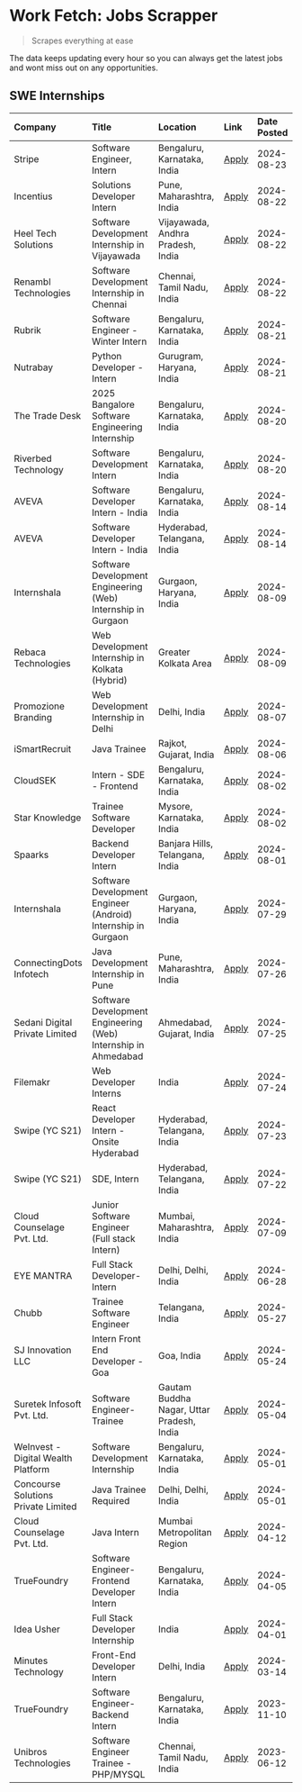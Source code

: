 # Work Fetch: Jobs Scrapper
> Scrapes everything at ease

The data keeps updating every hour so you can always get the latest jobs and wont miss out on any opportunities.

## SWE Internships
<!--START_SECTION:workfetch-->
| Company                             | Title                                                          | Location                                  | Link                                                                                                                                                                                                                                                                                               | Date Posted   |
|:------------------------------------|:---------------------------------------------------------------|:------------------------------------------|:---------------------------------------------------------------------------------------------------------------------------------------------------------------------------------------------------------------------------------------------------------------------------------------------------|:--------------|
| Stripe                              | Software Engineer, Intern                                      | Bengaluru, Karnataka, India               | [Apply](https://in.linkedin.com/jobs/view/software-engineer-intern-at-stripe-4008214242?position=6&pageNum=0&refId=0SJRLVGnv5Q%2BiKKFjFJpnQ%3D%3D&trackingId=6rDO5kJZEfzq6%2B6UE%2BCgzw%3D%3D&trk=public_jobs_jserp-result_search-card)                                                            | 2024-08-23    |
| Incentius                           | Solutions Developer Intern                                     | Pune, Maharashtra, India                  | [Apply](https://in.linkedin.com/jobs/view/solutions-developer-intern-at-incentius-4005695869?position=39&pageNum=0&refId=0SJRLVGnv5Q%2BiKKFjFJpnQ%3D%3D&trackingId=pQJTbih%2B4wE%2F2WIfVzwHNQ%3D%3D&trk=public_jobs_jserp-result_search-card)                                                      | 2024-08-22    |
| Heel Tech Solutions                 | Software Development Internship in Vijayawada                  | Vijayawada, Andhra Pradesh, India         | [Apply](https://in.linkedin.com/jobs/view/software-development-internship-in-vijayawada-at-heel-tech-solutions-4007906692?position=47&pageNum=0&refId=0SJRLVGnv5Q%2BiKKFjFJpnQ%3D%3D&trackingId=0ZqO67OCCA0tFC0dJG2JHw%3D%3D&trk=public_jobs_jserp-result_search-card)                             | 2024-08-22    |
| Renambl Technologies                | Software Development Internship in Chennai                     | Chennai, Tamil Nadu, India                | [Apply](https://in.linkedin.com/jobs/view/software-development-internship-in-chennai-at-renambl-technologies-4007910299?position=59&pageNum=0&refId=0SJRLVGnv5Q%2BiKKFjFJpnQ%3D%3D&trackingId=2yUmfJG5noGIlk4yZzka6w%3D%3D&trk=public_jobs_jserp-result_search-card)                               | 2024-08-22    |
| Rubrik                              | Software Engineer - Winter Intern                              | Bengaluru, Karnataka, India               | [Apply](https://in.linkedin.com/jobs/view/software-engineer-winter-intern-at-rubrik-4006567784?position=31&pageNum=0&refId=0SJRLVGnv5Q%2BiKKFjFJpnQ%3D%3D&trackingId=Lrc7Nw%2FtcWsCFWVo42AzUA%3D%3D&trk=public_jobs_jserp-result_search-card)                                                      | 2024-08-21    |
| Nutrabay                            | Python Developer - Intern                                      | Gurugram, Haryana, India                  | [Apply](https://in.linkedin.com/jobs/view/python-developer-intern-at-nutrabay-4003909226?position=58&pageNum=0&refId=0SJRLVGnv5Q%2BiKKFjFJpnQ%3D%3D&trackingId=w%2FKR892yHKYlQlTTqRdj2g%3D%3D&trk=public_jobs_jserp-result_search-card)                                                            | 2024-08-21    |
| The Trade Desk                      | 2025 Bangalore Software Engineering Internship                 | Bengaluru, Karnataka, India               | [Apply](https://in.linkedin.com/jobs/view/2025-bangalore-software-engineering-internship-at-the-trade-desk-3987456531?position=9&pageNum=0&refId=0SJRLVGnv5Q%2BiKKFjFJpnQ%3D%3D&trackingId=k4dcXvPrvMsGu7Z3cRUI%2BA%3D%3D&trk=public_jobs_jserp-result_search-card)                                | 2024-08-20    |
| Riverbed Technology                 | Software Development Intern                                    | Bengaluru, Karnataka, India               | [Apply](https://in.linkedin.com/jobs/view/software-development-intern-at-riverbed-technology-4004467559?position=50&pageNum=0&refId=0SJRLVGnv5Q%2BiKKFjFJpnQ%3D%3D&trackingId=kID1B5Y%2BhB5LTlrvC88qMA%3D%3D&trk=public_jobs_jserp-result_search-card)                                             | 2024-08-20    |
| AVEVA                               | Software Developer Intern - India                              | Bengaluru, Karnataka, India               | [Apply](https://in.linkedin.com/jobs/view/software-developer-intern-india-at-aveva-3998279987?position=10&pageNum=0&refId=0SJRLVGnv5Q%2BiKKFjFJpnQ%3D%3D&trackingId=2Vo0IOm2rO63y%2BnErwfDog%3D%3D&trk=public_jobs_jserp-result_search-card)                                                       | 2024-08-14    |
| AVEVA                               | Software Developer Intern - India                              | Hyderabad, Telangana, India               | [Apply](https://in.linkedin.com/jobs/view/software-developer-intern-india-at-aveva-3998281598?position=13&pageNum=0&refId=0SJRLVGnv5Q%2BiKKFjFJpnQ%3D%3D&trackingId=TPjGw4NavJfhkerQutAQCw%3D%3D&trk=public_jobs_jserp-result_search-card)                                                         | 2024-08-14    |
| Internshala                         | Software Development Engineering (Web) Internship in Gurgaon   | Gurgaon, Haryana, India                   | [Apply](https://in.linkedin.com/jobs/view/software-development-engineering-web-internship-in-gurgaon-at-internshala-3997620471?position=3&pageNum=0&refId=0SJRLVGnv5Q%2BiKKFjFJpnQ%3D%3D&trackingId=8v2t4m9gmB98aTwNztm09g%3D%3D&trk=public_jobs_jserp-result_search-card)                         | 2024-08-09    |
| Rebaca Technologies                 | Web Development Internship in Kolkata (Hybrid)                 | Greater Kolkata Area                      | [Apply](https://in.linkedin.com/jobs/view/web-development-internship-in-kolkata-hybrid-at-rebaca-technologies-3997621369?position=44&pageNum=0&refId=0SJRLVGnv5Q%2BiKKFjFJpnQ%3D%3D&trackingId=KF8QqAexzd0muA6jfbEymQ%3D%3D&trk=public_jobs_jserp-result_search-card)                              | 2024-08-09    |
| Promozione Branding                 | Web Development Internship in Delhi                            | Delhi, India                              | [Apply](https://in.linkedin.com/jobs/view/web-development-internship-in-delhi-at-promozione-branding-3995559880?position=28&pageNum=0&refId=0SJRLVGnv5Q%2BiKKFjFJpnQ%3D%3D&trackingId=fiyey4MQFeBAIXWlRwFarA%3D%3D&trk=public_jobs_jserp-result_search-card)                                       | 2024-08-07    |
| iSmartRecruit                       | Java Trainee                                                   | Rajkot, Gujarat, India                    | [Apply](https://in.linkedin.com/jobs/view/java-trainee-at-ismartrecruit-3992301825?position=35&pageNum=0&refId=0SJRLVGnv5Q%2BiKKFjFJpnQ%3D%3D&trackingId=scHA5VAdHxOEtpmW4XADig%3D%3D&trk=public_jobs_jserp-result_search-card)                                                                    | 2024-08-06    |
| CloudSEK                            | Intern - SDE - Frontend                                        | Bengaluru, Karnataka, India               | [Apply](https://in.linkedin.com/jobs/view/intern-sde-frontend-at-cloudsek-3991574495?position=22&pageNum=0&refId=0SJRLVGnv5Q%2BiKKFjFJpnQ%3D%3D&trackingId=%2F%2F%2FpLj%2FY3Sqwojc6%2BAM%2Byw%3D%3D&trk=public_jobs_jserp-result_search-card)                                                      | 2024-08-02    |
| Star Knowledge                      | Trainee Software Developer                                     | Mysore, Karnataka, India                  | [Apply](https://in.linkedin.com/jobs/view/trainee-software-developer-at-star-knowledge-3991516161?position=57&pageNum=0&refId=0SJRLVGnv5Q%2BiKKFjFJpnQ%3D%3D&trackingId=TEeg4iyybm0LtTM8pzLHbw%3D%3D&trk=public_jobs_jserp-result_search-card)                                                     | 2024-08-02    |
| Spaarks                             | Backend Developer Intern                                       | Banjara Hills, Telangana, India           | [Apply](https://in.linkedin.com/jobs/view/backend-developer-intern-at-spaarks-3990226465?position=27&pageNum=0&refId=0SJRLVGnv5Q%2BiKKFjFJpnQ%3D%3D&trackingId=98Zmp8leZ0qXt1WJPZp6Qg%3D%3D&trk=public_jobs_jserp-result_search-card)                                                              | 2024-08-01    |
| Internshala                         | Software Development Engineer (Android) Internship in Gurgaon  | Gurgaon, Haryana, India                   | [Apply](https://in.linkedin.com/jobs/view/software-development-engineer-android-internship-in-gurgaon-at-internshala-3987153031?position=46&pageNum=0&refId=0SJRLVGnv5Q%2BiKKFjFJpnQ%3D%3D&trackingId=QrJRejymN%2B%2F3sIwzjEUZBQ%3D%3D&trk=public_jobs_jserp-result_search-card)                   | 2024-07-29    |
| ConnectingDots Infotech             | Java Development Internship in Pune                            | Pune, Maharashtra, India                  | [Apply](https://in.linkedin.com/jobs/view/java-development-internship-in-pune-at-connectingdots-infotech-3983314097?position=37&pageNum=0&refId=0SJRLVGnv5Q%2BiKKFjFJpnQ%3D%3D&trackingId=tMrB3J0oRYg6kuXJWhImvw%3D%3D&trk=public_jobs_jserp-result_search-card)                                   | 2024-07-26    |
| Sedani Digital Private Limited      | Software Development Engineering (Web) Internship in Ahmedabad | Ahmedabad, Gujarat, India                 | [Apply](https://in.linkedin.com/jobs/view/software-development-engineering-web-internship-in-ahmedabad-at-sedani-digital-private-limited-3985017980?position=18&pageNum=0&refId=0SJRLVGnv5Q%2BiKKFjFJpnQ%3D%3D&trackingId=8urSCBdgzO3BVXYqul%2FYZg%3D%3D&trk=public_jobs_jserp-result_search-card) | 2024-07-25    |
| Filemakr                            | Web Developer Interns                                          | India                                     | [Apply](https://in.linkedin.com/jobs/view/web-developer-interns-at-filemakr-3981227003?position=42&pageNum=0&refId=0SJRLVGnv5Q%2BiKKFjFJpnQ%3D%3D&trackingId=m4RxeNWuNQ8RjGLkRflbCg%3D%3D&trk=public_jobs_jserp-result_search-card)                                                                | 2024-07-24    |
| Swipe (YC S21)                      | React Developer Intern - Onsite Hyderabad                      | Hyderabad, Telangana, India               | [Apply](https://in.linkedin.com/jobs/view/react-developer-intern-onsite-hyderabad-at-swipe-yc-s21-3981326010?position=41&pageNum=0&refId=0SJRLVGnv5Q%2BiKKFjFJpnQ%3D%3D&trackingId=bjWKBEnSr%2FXJPAujTAY3Pw%3D%3D&trk=public_jobs_jserp-result_search-card)                                        | 2024-07-23    |
| Swipe (YC S21)                      | SDE, Intern                                                    | Hyderabad, Telangana, India               | [Apply](https://in.linkedin.com/jobs/view/sde-intern-at-swipe-yc-s21-3980368092?position=56&pageNum=0&refId=0SJRLVGnv5Q%2BiKKFjFJpnQ%3D%3D&trackingId=U%2BFIxJipJML9auynDBccMQ%3D%3D&trk=public_jobs_jserp-result_search-card)                                                                     | 2024-07-22    |
| Cloud Counselage Pvt. Ltd.          | Junior Software Engineer (Full stack Intern)                   | Mumbai, Maharashtra, India                | [Apply](https://in.linkedin.com/jobs/view/junior-software-engineer-full-stack-intern-at-cloud-counselage-pvt-ltd-3967725851?position=20&pageNum=0&refId=0SJRLVGnv5Q%2BiKKFjFJpnQ%3D%3D&trackingId=57P48Wsk6R5woxn4KSOKvw%3D%3D&trk=public_jobs_jserp-result_search-card)                           | 2024-07-09    |
| EYE MANTRA                          | Full Stack Developer- Intern                                   | Delhi, Delhi, India                       | [Apply](https://in.linkedin.com/jobs/view/full-stack-developer-intern-at-eye-mantra-3960988037?position=55&pageNum=0&refId=0SJRLVGnv5Q%2BiKKFjFJpnQ%3D%3D&trackingId=9eVTMbZ657gzG75wpo33%2Fw%3D%3D&trk=public_jobs_jserp-result_search-card)                                                      | 2024-06-28    |
| Chubb                               | Trainee Software Engineer                                      | Telangana, India                          | [Apply](https://in.linkedin.com/jobs/view/trainee-software-engineer-at-chubb-3955950075?position=33&pageNum=0&refId=0SJRLVGnv5Q%2BiKKFjFJpnQ%3D%3D&trackingId=bWxd4D0AD%2FTpF4jsge1Bjg%3D%3D&trk=public_jobs_jserp-result_search-card)                                                             | 2024-05-27    |
| SJ Innovation LLC                   | Intern Front End Developer - Goa                               | Goa, India                                | [Apply](https://in.linkedin.com/jobs/view/intern-front-end-developer-goa-at-sj-innovation-llc-3931678611?position=16&pageNum=0&refId=0SJRLVGnv5Q%2BiKKFjFJpnQ%3D%3D&trackingId=oGElu3UwbmqVuoJwW0sJLQ%3D%3D&trk=public_jobs_jserp-result_search-card)                                              | 2024-05-24    |
| Suretek Infosoft Pvt. Ltd.          | Software Engineer-Trainee                                      | Gautam Buddha Nagar, Uttar Pradesh, India | [Apply](https://in.linkedin.com/jobs/view/software-engineer-trainee-at-suretek-infosoft-pvt-ltd-3916999948?position=45&pageNum=0&refId=0SJRLVGnv5Q%2BiKKFjFJpnQ%3D%3D&trackingId=2PV7w2blVB58rNccZmDwJQ%3D%3D&trk=public_jobs_jserp-result_search-card)                                            | 2024-05-04    |
| WeInvest - Digital Wealth Platform  | Software Development Internship                                | Bengaluru, Karnataka, India               | [Apply](https://in.linkedin.com/jobs/view/software-development-internship-at-weinvest-digital-wealth-platform-3912867225?position=2&pageNum=0&refId=0SJRLVGnv5Q%2BiKKFjFJpnQ%3D%3D&trackingId=dwfsk64xD9QmFrofabYGVg%3D%3D&trk=public_jobs_jserp-result_search-card)                               | 2024-05-01    |
| Concourse Solutions Private Limited | Java Trainee Required                                          | Delhi, Delhi, India                       | [Apply](https://in.linkedin.com/jobs/view/java-trainee-required-at-concourse-solutions-private-limited-3912869388?position=15&pageNum=0&refId=0SJRLVGnv5Q%2BiKKFjFJpnQ%3D%3D&trackingId=JbENznPLzSqJa15p0jKyJQ%3D%3D&trk=public_jobs_jserp-result_search-card)                                     | 2024-05-01    |
| Cloud Counselage Pvt. Ltd.          | Java Intern                                                    | Mumbai Metropolitan Region                | [Apply](https://in.linkedin.com/jobs/view/java-intern-at-cloud-counselage-pvt-ltd-3896025667?position=49&pageNum=0&refId=0SJRLVGnv5Q%2BiKKFjFJpnQ%3D%3D&trackingId=uneUA3OPjX5WOT0xSyd%2BTg%3D%3D&trk=public_jobs_jserp-result_search-card)                                                        | 2024-04-12    |
| TrueFoundry                         | Software Engineer- Frontend Developer Intern                   | Bengaluru, Karnataka, India               | [Apply](https://in.linkedin.com/jobs/view/software-engineer-frontend-developer-intern-at-truefoundry-3887320206?position=32&pageNum=0&refId=0SJRLVGnv5Q%2BiKKFjFJpnQ%3D%3D&trackingId=CC2tRpWeQOiKdbCo2LxGMg%3D%3D&trk=public_jobs_jserp-result_search-card)                                       | 2024-04-05    |
| Idea Usher                          | Full Stack Developer Internship                                | India                                     | [Apply](https://in.linkedin.com/jobs/view/full-stack-developer-internship-at-idea-usher-3879565540?position=29&pageNum=0&refId=0SJRLVGnv5Q%2BiKKFjFJpnQ%3D%3D&trackingId=0YFFqx3bpKVZNN3vzuoT3Q%3D%3D&trk=public_jobs_jserp-result_search-card)                                                    | 2024-04-01    |
| Minutes Technology                  | Front-End Developer Intern                                     | Delhi, India                              | [Apply](https://in.linkedin.com/jobs/view/front-end-developer-intern-at-minutes-technology-3853712549?position=25&pageNum=0&refId=0SJRLVGnv5Q%2BiKKFjFJpnQ%3D%3D&trackingId=CF31EaVD%2F%2BH0Q9G7yrk%2FIQ%3D%3D&trk=public_jobs_jserp-result_search-card)                                           | 2024-03-14    |
| TrueFoundry                         | Software Engineer-Backend Intern                               | Bengaluru, Karnataka, India               | [Apply](https://in.linkedin.com/jobs/view/software-engineer-backend-intern-at-truefoundry-3779508170?position=51&pageNum=0&refId=0SJRLVGnv5Q%2BiKKFjFJpnQ%3D%3D&trackingId=MPgEl34DbkQuaVu3MmzErg%3D%3D&trk=public_jobs_jserp-result_search-card)                                                  | 2023-11-10    |
| Unibros Technologies                | Software Engineer Trainee - PHP/MYSQL                          | Chennai, Tamil Nadu, India                | [Apply](https://in.linkedin.com/jobs/view/software-engineer-trainee-php-mysql-at-unibros-technologies-3656599241?position=54&pageNum=0&refId=0SJRLVGnv5Q%2BiKKFjFJpnQ%3D%3D&trackingId=UWSiWOYckDuxVP0WsDaI%2BA%3D%3D&trk=public_jobs_jserp-result_search-card)                                    | 2023-06-12    |
<!--END_SECTION:workfetch-->
